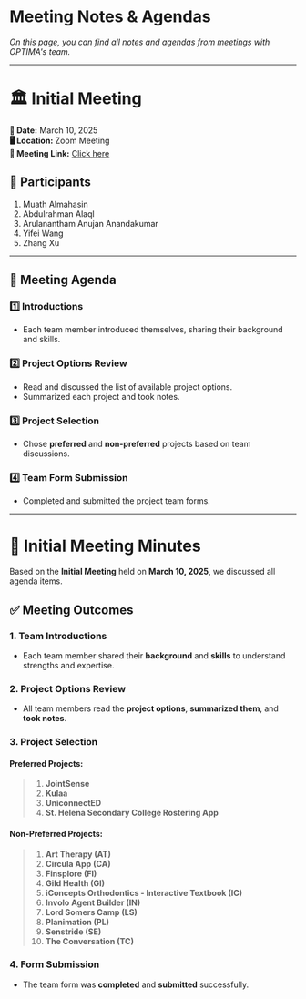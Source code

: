 # Meeting Notes & Agendas  
_On this page, you can find all notes and agendas from meetings with OPTIMA's team._  

---

# 🏛 Initial Meeting  

**📅 Date:** March 10, 2025  
**🖥 Location:** Zoom Meeting  
**🔗 Meeting Link:** [Click here](https://us05web.zoom.us/j/89620725498?pwd=zQsYwUW4D3gBWfUMzJ5WMjW53ti6yj.1)  

## 👥 Participants  
1. Muath Almahasin  
2. Abdulrahman Alaql  
3. Arulanantham Anujan Anandakumar  
4. Yifei Wang  
5. Zhang Xu  

---

## 📌 Meeting Agenda  

### 1️⃣ Introductions  
- Each team member introduced themselves, sharing their background and skills.  

### 2️⃣ Project Options Review  
- Read and discussed the list of available project options.  
- Summarized each project and took notes.  

### 3️⃣ Project Selection  
- Chose **preferred** and **non-preferred** projects based on team discussions.  

### 4️⃣ Team Form Submission  
- Completed and submitted the project team forms.  

---

# 📝 Initial Meeting Minutes  

Based on the **Initial Meeting** held on **March 10, 2025**, we discussed all agenda items.  

## ✅ Meeting Outcomes  

### 1. Team Introductions  
- Each team member shared their **background** and **skills** to understand strengths and expertise.  

### 2. Project Options Review  
- All team members read the **project options**, **summarized them**, and **took notes**.  

### 3. Project Selection  

#### **Preferred Projects:**  
> 1. **JointSense**  
> 2. **Kulaa**  
> 3. **UniconnectED**  
> 4. **St. Helena Secondary College Rostering App**  

#### **Non-Preferred Projects:**  
> 1. **Art Therapy (AT)**  
> 2. **Circula App (CA)**  
> 3. **Finsplore (FI)**  
> 4. **Gild Health (GI)**  
> 5. **iConcepts Orthodontics - Interactive Textbook (IC)**  
> 6. **Involo Agent Builder (IN)**  
> 7. **Lord Somers Camp (LS)**  
> 8. **Planimation (PL)**  
> 9. **Senstride (SE)**  
> 10. **The Conversation (TC)**  

### 4. Form Submission  
- The team form was **completed** and **submitted** successfully.  
